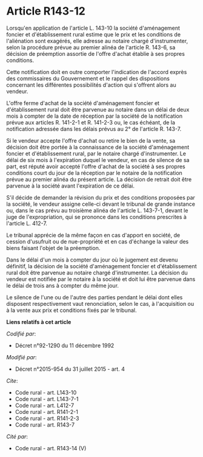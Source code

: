 # Article R143-12

Lorsqu'en application de l'article L. 143-10 la société d'aménagement foncier et d'établissement rural estime que le prix et
les conditions de l'aliénation sont exagérés, elle adresse au notaire chargé d'instrumenter, selon la procédure prévue au
premier alinéa de l'article R. 143-6, sa décision de préemption assortie de l'offre d'achat établie à ses propres
conditions. 

Cette notification doit en outre comporter l'indication de l'accord exprès des commissaires du Gouvernement et le rappel des
dispositions concernant les différentes possibilités d'action qui s'offrent alors au vendeur. 

L'offre ferme d'achat de la société d'aménagement foncier et d'établissement rural doit être parvenue au notaire dans un
délai de deux mois à compter de la date de réception par la société de la notification prévue aux articles R. 141-2-1 et R.
141-2-3 ou, le cas échéant, de la notification adressée dans les délais prévus au 2° de l'article R. 143-7. 

Si le vendeur accepte l'offre d'achat ou retire le bien de la vente, sa décision doit être portée à la connaissance de la
société d'aménagement foncier et d'établissement rural, par le notaire chargé d'instrumenter. Le délai de six mois à
l'expiration duquel le vendeur, en cas de silence de sa part, est réputé avoir accepté l'offre d'achat de la société à ses
propres conditions court du jour de la réception par le notaire de la notification prévue au premier alinéa du présent
article. La décision de retrait doit être parvenue à la société avant l'expiration de ce délai. 

S'il décide de demander la révision du prix et des conditions proposées par la société, le vendeur assigne celle-ci devant le
tribunal de grande instance ou, dans le cas prévu au troisième alinéa de l'article L. 143-7-1, devant le juge de
l'expropriation, qui se prononce dans les conditions prescrites à l'article L. 412-7. 

Le tribunal apprécie de la même façon en cas d'apport en société, de cession d'usufruit ou de nue-propriété et en cas
d'échange la valeur des biens faisant l'objet de la préemption. 

Dans le délai d'un mois à compter du jour où le jugement est devenu définitif, la décision de la société d'aménagement
foncier et d'établissement rural doit être parvenue au notaire chargé d'instrumenter. La décision du vendeur est notifiée par
le notaire à la société et doit lui être parvenue dans le délai de trois ans à compter du même jour. 

Le silence de l'une ou de l'autre des parties pendant le délai dont elles disposent respectivement vaut renonciation, selon
le cas, à l'acquisition ou à la vente aux prix et conditions fixés par le tribunal.

**Liens relatifs à cet article**

_Codifié par_:

  - Décret n°92-1290 du 11 décembre 1992

_Modifié par_:

  - Décret n°2015-954 du 31 juillet 2015 - art. 4

_Cite_:

  - Code rural - art. L143-10
  - Code rural - art. L143-7-1
  - Code rural - art. L412-7
  - Code rural - art. R141-2-1
  - Code rural - art. R141-2-3
  - Code rural - art. R143-7

_Cité par_:

  - Code rural - art. R143-14 (V)
